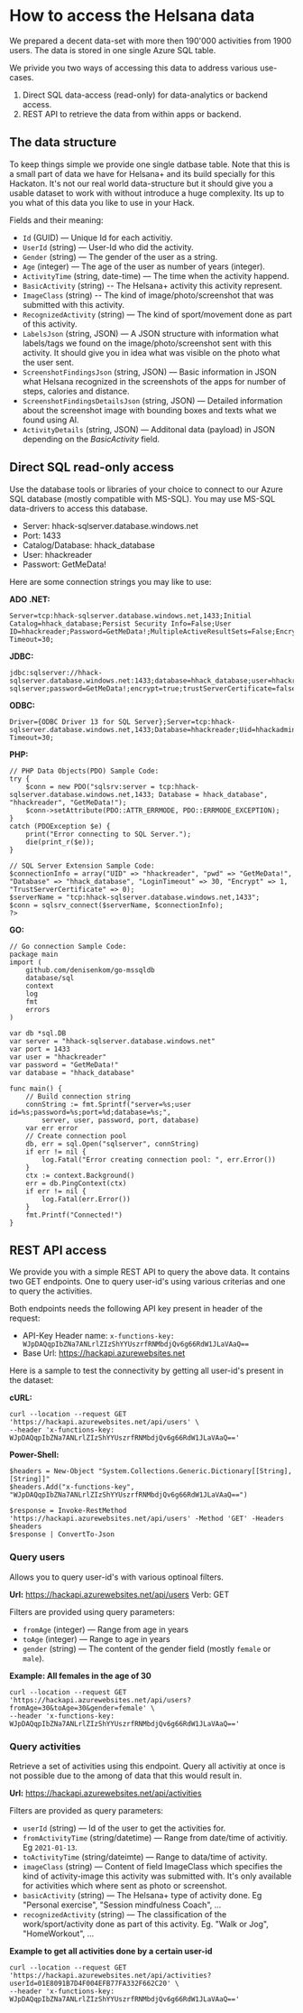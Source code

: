 # How to access the Helsana data

We prepared a decent data-set with more then 190'000 activities from 1900 users. The data is stored in one single Azure SQL table.

We privide you two ways of accessing this data to address various use-cases.

1. Direct SQL data-access (read-only) for data-analytics or backend access.
1. REST API to retrieve the data from within apps or backend.

## The data structure

To keep things simple we provide one single datbase table. Note that this is a small part of data we have for Helsana+ and its build specially for this Hackaton. It's not our real world data-structure but it should give you a usable dataset to work with without introduce a huge complexity. Its up to you what of this data you like to use in your Hack.

Fields and their meaning:

- ``Id`` (GUID) &mdash; Unique Id for each activitiy.
- ``UserId`` (string) &mdash; User-Id who did the activity.
- ``Gender`` (string) &mdash; The gender of the user as a string.
- ``Age`` (integer) &mdash; The age of the user as number of years (integer).
- ``ActivityTime`` (string, date-time) &mdash; The time when the activity happend.
- ``BasicActivity`` (string) -- The Helsana+ activity this activity represent.
- ``ImageClass`` (string) -- The kind of image/photo/screenshot that was submitted with this activity.
- ``RecognizedActivity`` (string) &mdash; The kind of sport/movement done as part of this activity.
- ``LabelsJson`` (string, JSON) &mdash; A JSON structure with information what labels/tags we found on the image/photo/screenshot sent with this activity. It should give you in idea what was visible on the photo what the user sent.
- ``ScreenshotFindingsJson`` (string, JSON) &mdash; Basic information in JSON what Helsana recognized in the screenshots of the apps for number of steps, calories and distance.
- ``ScreenshotFindingsDetailsJson`` (string, JSON) &mdash; Detailed information about the screenshot image with bounding boxes and texts what we found using AI.
- ``ActivityDetails`` (string, JSON) &mdash; Additonal data (payload) in JSON depending on the *BasicActivity* field.

## Direct SQL read-only access

Use the database tools or libraries of your choice to connect to our Azure SQL database (mostly compatible with MS-SQL). You may use MS-SQL data-drivers to access this database.

- Server: hhack-sqlserver.database.windows.net
- Port: 1433
- Catalog/Database: hhack_database
- User: hhackreader
- Passwort: GetMeData!

Here are some connection strings you may like to use:

**ADO .NET:**
```
Server=tcp:hhack-sqlserver.database.windows.net,1433;Initial Catalog=hhack_database;Persist Security Info=False;User ID=hhackreader;Password=GetMeData!;MultipleActiveResultSets=False;Encrypt=True;TrustServerCertificate=False;Connection Timeout=30;
```

**JDBC:**
```
jdbc:sqlserver://hhack-sqlserver.database.windows.net:1433;database=hhack_database;user=hhackreader@hhack-sqlserver;password=GetMeData!;encrypt=true;trustServerCertificate=false;hostNameInCertificate=*.database.windows.net;loginTimeout=30;
```

**ODBC:**
```
Driver={ODBC Driver 13 for SQL Server};Server=tcp:hhack-sqlserver.database.windows.net,1433;Database=hhackreader;Uid=hhackadmin;Pwd=GetMeData!;Encrypt=yes;TrustServerCertificate=no;Connection Timeout=30;
```

**PHP:**
```
// PHP Data Objects(PDO) Sample Code:
try {
    $conn = new PDO("sqlsrv:server = tcp:hhack-sqlserver.database.windows.net,1433; Database = hhack_database", "hhackreader", "GetMeData!");
    $conn->setAttribute(PDO::ATTR_ERRMODE, PDO::ERRMODE_EXCEPTION);
}
catch (PDOException $e) {
    print("Error connecting to SQL Server.");
    die(print_r($e));
}

// SQL Server Extension Sample Code:
$connectionInfo = array("UID" => "hhackreader", "pwd" => "GetMeData!", "Database" => "hhack_database", "LoginTimeout" => 30, "Encrypt" => 1, "TrustServerCertificate" => 0);
$serverName = "tcp:hhack-sqlserver.database.windows.net,1433";
$conn = sqlsrv_connect($serverName, $connectionInfo);
?>
```

**GO:**
```
// Go connection Sample Code:
package main
import (
	github.com/denisenkom/go-mssqldb
	database/sql
	context
	log
	fmt
	errors
)

var db *sql.DB
var server = "hhack-sqlserver.database.windows.net"
var port = 1433
var user = "hhackreader"
var password = "GetMeData!"
var database = "hhack_database"

func main() {
	// Build connection string
	connString := fmt.Sprintf("server=%s;user id=%s;password=%s;port=%d;database=%s;",
		server, user, password, port, database)
	var err error
	// Create connection pool
	db, err = sql.Open("sqlserver", connString)
	if err != nil {
		log.Fatal("Error creating connection pool: ", err.Error())
	}
	ctx := context.Background()
	err = db.PingContext(ctx)
	if err != nil {
		log.Fatal(err.Error())
	}
	fmt.Printf("Connected!")
}
```


## REST API access

We provide you with a simple REST API to query the above data. It contains two GET endpoints. One to query user-id's using various criterias and one to query the activities.

Both endpoints needs the following API key present in header of the request:

- API-Key Header name: ``x-functions-key: WJpDAQqpIbZNa7ANLrlZIzShYYUszrfRNMbdjQv6g66RdW1JLaVAaQ==``
- Base Url: https://hackapi.azurewebsites.net

Here is a sample to test the connectivity by getting all user-id's present in the dataset:

**cURL:**
```
curl --location --request GET 'https://hackapi.azurewebsites.net/api/users' \
--header 'x-functions-key: WJpDAQqpIbZNa7ANLrlZIzShYYUszrfRNMbdjQv6g66RdW1JLaVAaQ=='
```

**Power-Shell:**
```
$headers = New-Object "System.Collections.Generic.Dictionary[[String],[String]]"
$headers.Add("x-functions-key", "WJpDAQqpIbZNa7ANLrlZIzShYYUszrfRNMbdjQv6g66RdW1JLaVAaQ==")

$response = Invoke-RestMethod 'https://hackapi.azurewebsites.net/api/users' -Method 'GET' -Headers $headers
$response | ConvertTo-Json
```

### Query users

Allows you to query user-id's with various optinoal filters.

**Url:** https://hackapi.azurewebsites.net/api/users
Verb: GET

Filters are provided using query parameters:

- ``fromAge`` (integer) &mdash; Range from age in years
- ``toAge`` (integer) &mdash; Range to age in years
- ``gender`` (string) &mdash; The content of the gender field (mostly ``female`` or ``male``).

**Example: All females in the age of 30**

```
curl --location --request GET 'https://hackapi.azurewebsites.net/api/users?fromAge=30&toAge=30&gender=female' \
--header 'x-functions-key: WJpDAQqpIbZNa7ANLrlZIzShYYUszrfRNMbdjQv6g66RdW1JLaVAaQ=='
```

### Query activities

Retrieve a set of activities using this endpoint. Query all activitiy at once is not possible due to the among of data that this would result in.

**Url:** https://hackapi.azurewebsites.net/api/activities

Filters are provided as query parameters:

- ``userId`` (string) &mdash; Id of the user to get the activities for.
- ``fromActivityTime`` (string/datetime) &mdash; Range from date/time of activitiy. Eg ``2021-01-13``.
- ``toActivityTime`` (string/dateimte) &mdash; Range to data/time of activity.
- ``imageClass`` (string) &mdash; Content of field ImageClass which specifies the kind of activity-image this activity was submitted with. It's only available for activities which where sent as photo or screenshot.
- ``basicActivity`` (string) &mdash; The Helsana+ type of activity done. Eg "Personal exercise", "Session mindfulness Coach", ...
- ``recognizedActivity`` (string) &mdash; The classification of the work/sport/activity done as part of this activity. Eg. "Walk or Jog", "HomeWorkout", ...

**Example to get all activities done by a certain user-id**

```
curl --location --request GET 'https://hackapi.azurewebsites.net/api/activities?userId=01E8091B7D4F004EFB77FA332F662C20' \
--header 'x-functions-key: WJpDAQqpIbZNa7ANLrlZIzShYYUszrfRNMbdjQv6g66RdW1JLaVAaQ=='
```
